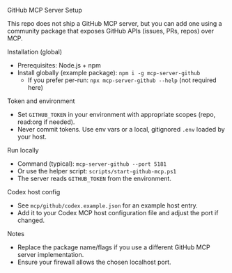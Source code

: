 GitHub MCP Server Setup

This repo does not ship a GitHub MCP server, but you can add one using a community package that exposes GitHub APIs (issues, PRs, repos) over MCP.

Installation (global)

- Prerequisites: Node.js + npm
- Install globally (example package): `npm i -g mcp-server-github`
  - If you prefer per-run: `npx mcp-server-github --help` (not required here)

Token and environment

- Set `GITHUB_TOKEN` in your environment with appropriate scopes (repo, read:org if needed).
- Never commit tokens. Use env vars or a local, gitignored `.env` loaded by your host.

Run locally

- Command (typical): `mcp-server-github --port 5181`
- Or use the helper script: `scripts/start-github-mcp.ps1`
- The server reads `GITHUB_TOKEN` from the environment.

Codex host config

- See `mcp/github/codex.example.json` for an example host entry.
- Add it to your Codex MCP host configuration file and adjust the port if changed.

Notes

- Replace the package name/flags if you use a different GitHub MCP server implementation.
- Ensure your firewall allows the chosen localhost port.

